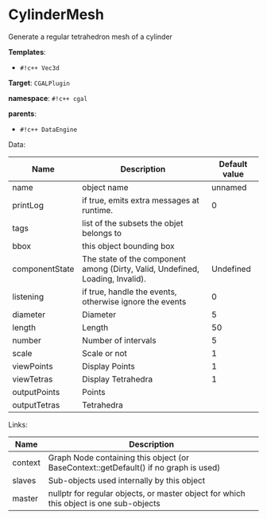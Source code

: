 # CylinderMesh

Generate a regular tetrahedron mesh of a cylinder


__Templates__:

- `#!c++ Vec3d`

__Target__: `CGALPlugin`

__namespace__: `#!c++ cgal`

__parents__: 

- `#!c++ DataEngine`

Data: 

<table>
<thead>
    <tr>
        <th>Name</th>
        <th>Description</th>
        <th>Default value</th>
    </tr>
</thead>
<tbody>
	<tr>
		<td>name</td>
		<td>
object name
</td>
		<td>unnamed</td>
	</tr>
	<tr>
		<td>printLog</td>
		<td>
if true, emits extra messages at runtime.
</td>
		<td>0</td>
	</tr>
	<tr>
		<td>tags</td>
		<td>
list of the subsets the objet belongs to
</td>
		<td></td>
	</tr>
	<tr>
		<td>bbox</td>
		<td>
this object bounding box
</td>
		<td></td>
	</tr>
	<tr>
		<td>componentState</td>
		<td>
The state of the component among (Dirty, Valid, Undefined, Loading, Invalid).
</td>
		<td>Undefined</td>
	</tr>
	<tr>
		<td>listening</td>
		<td>
if true, handle the events, otherwise ignore the events
</td>
		<td>0</td>
	</tr>
	<tr>
		<td>diameter</td>
		<td>
Diameter
</td>
		<td>5</td>
	</tr>
	<tr>
		<td>length</td>
		<td>
Length
</td>
		<td>50</td>
	</tr>
	<tr>
		<td>number</td>
		<td>
Number of intervals
</td>
		<td>5</td>
	</tr>
	<tr>
		<td>scale</td>
		<td>
Scale or not
</td>
		<td>1</td>
	</tr>
	<tr>
		<td>viewPoints</td>
		<td>
Display Points
</td>
		<td>1</td>
	</tr>
	<tr>
		<td>viewTetras</td>
		<td>
Display Tetrahedra
</td>
		<td>1</td>
	</tr>
	<tr>
		<td>outputPoints</td>
		<td>
Points
</td>
		<td></td>
	</tr>
	<tr>
		<td>outputTetras</td>
		<td>
Tetrahedra
</td>
		<td></td>
	</tr>

</tbody>
</table>

Links: 

| Name | Description |
| ---- | ----------- |
|context|Graph Node containing this object (or BaseContext::getDefault() if no graph is used)|
|slaves|Sub-objects used internally by this object|
|master|nullptr for regular objects, or master object for which this object is one sub-objects|



